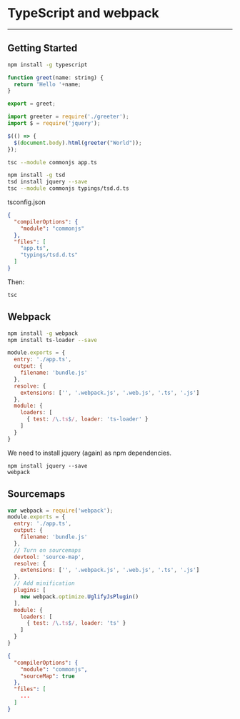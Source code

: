 # TypeScript and webpack

---

## Getting Started

```sh
npm install -g typescript
```

```js
function greet(name: string) {  
  return 'Hello '+name;
}

export = greet;  
```

```js
import greeter = require('./greeter');  
import $ = require('jquery');

$(() => {
  $(document.body).html(greeter("World"));
});
```

```sh
tsc --module commonjs app.ts  
```

```sh
npm install -g tsd  
tsd install jquery --save  
tsc --module commonjs typings/tsd.d.ts  
```

tsconfig.json

```json
{
  "compilerOptions": {
    "module": "commonjs"
  },
  "files": [
    "app.ts",
    "typings/tsd.d.ts"
  ]
}

```

Then:

```
tsc
```


## Webpack

```sh
npm install -g webpack  
npm install ts-loader --save
```

```js
module.exports = {  
  entry: './app.ts',
  output: {
    filename: 'bundle.js'
  },
  resolve: {
    extensions: ['', '.webpack.js', '.web.js', '.ts', '.js']
  },
  module: {
    loaders: [
      { test: /\.ts$/, loader: 'ts-loader' }
    ]
  }
}
```

We need to install jquery (again) as npm dependencies.

```
npm install jquery --save  
webpack
```

## Sourcemaps

```js
var webpack = require('webpack');  
module.exports = {  
  entry: './app.ts',
  output: {
    filename: 'bundle.js'
  },
  // Turn on sourcemaps
  devtool: 'source-map',
  resolve: {
    extensions: ['', '.webpack.js', '.web.js', '.ts', '.js']
  },
  // Add minification
  plugins: [
    new webpack.optimize.UglifyJsPlugin()
  ],
  module: {
    loaders: [
      { test: /\.ts$/, loader: 'ts' }
    ]
  }
}
```

```json
{
  "compilerOptions": {
    "module": "commonjs",
    "sourceMap": true
  },
  "files": [
    ...
  ]
}
```